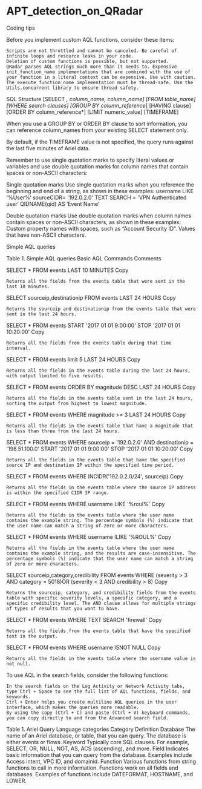 # APT_detection_on_QRadar

Coding tips

Before you implement custom AQL functions, consider these items:

    Scripts are not throttled and cannot be canceled. Be careful of infinite loops and resource leaks in your code.
    Deletion of custom functions is possible, but not supported.
    QRadar parses AQL strings much more than it needs to. Expensive init_function_name implementations that are combined with the use of your function in a literal context can be expensive. Use with caution.
    The execute_function_name implementation must be thread-safe. Use the Utils.concurrent library to ensure thread safety.

SQL Structure
[SELECT *, column_name, column_name]
[FROM table_name]
[WHERE search clauses]
[GROUP BY column_reference*]
[HAVING clause]
[ORDER BY column_reference*]
[LIMIT numeric_value] 
[TIMEFRAME]

When you use a GROUP BY or ORDER BY clause to sort information, you can reference column_names from your existing SELECT statement only.

By default, if the TIMEFRAME value is not specified, the query runs against the last five minutes of Ariel data. 

Remember to use single quotation marks to specify literal values or variables and use double quotation marks for column names that contain spaces or non-ASCII characters:

Single quotation marks
    Use single quotation marks when you reference the beginning and end of a string, as shown in these examples:
    username LIKE '%User%‘
    sourceCIDR= '192.0.2.0'
    TEXT SEARCH = 'VPN Authenticated user‘
    QIDNAME(qid) AS ‘Event Name’ 

Double quotation marks
    Use double quotation marks when column names contain spaces or non-ASCII characters, as shown in these examples:
    Custom property names with spaces, such as “Account Security ID”.
    Values that have non-ASCII characters. 
    
    
    
Simple AQL queries

Table 1. Simple AQL queries Basic AQL Commands 	Comments

SELECT * FROM events LAST 10 MINUTES
Copy

	Returns all the fields from the events table that were sent in the last 10 minutes.

SELECT sourceip,destinationip FROM events 
LAST 24 HOURS
Copy

	Returns the sourceip and destinationip from the events table that were sent in the last 24 hours.

SELECT * FROM events START '2017 01 01 9:00:00' 
STOP '2017 01 01 10:20:00'
Copy

	Returns all the fields from the events table during that time interval.

SELECT * FROM events limit 5 LAST 24 HOURS
Copy

	Returns all the fields in the events table during the last 24 hours, with output limited to five results.

SELECT * FROM events ORDER BY magnitude DESC 
LAST 24 HOURS
Copy

	Returns all the fields in the events table sent in the last 24 hours, sorting the output from highest to lowest magnitude.

SELECT * FROM events WHERE magnitude >= 3 
LAST 24 HOURS
Copy

	Returns all the fields in the events table that have a magnitude that is less than three from the last 24 hours.

SELECT * FROM events WHERE sourceip = '192.0.2.0' 
AND destinationip = '198.51.100.0' START '2017 01 01 
9:00:00' STOP '2017 01 01 10:20:00'
Copy

	Returns all the fields in the events table that have the specified source IP and destination IP within the specified time period.

SELECT * FROM events WHERE INCIDR('192.0.2.0/24',
sourceip)
Copy

	Returns all the fields in the events table where the source IP address is within the specified CIDR IP range.

SELECT * FROM events WHERE username LIKE '%roul%'
Copy

	Returns all the fields in the events table where the user name contains the example string. The percentage symbols (%) indicate that the user name can match a string of zero or more characters.

SELECT * FROM events WHERE username ILIKE '%ROUL%'
Copy

	Returns all the fields in the events table where the user name contains the example string, and the results are case-insensitive. The percentage symbols (%) indicate that the user name can match a string of zero or more characters.

SELECT sourceip,category,credibility FROM events 
WHERE (severity > 3 AND category = 5018)OR 
(severity < 3 AND credibility > 8)
Copy

	Returns the sourceip, category, and credibility fields from the events table with specific severity levels, a specific category, and a specific credibility level. The AND clause allows for multiple strings of types of results that you want to have.

SELECT * FROM events WHERE TEXT SEARCH 'firewall'
Copy

	Returns all the fields from the events table that have the specified text in the output.

SELECT * FROM events WHERE username ISNOT NULL
Copy

	Returns all the fields in the events table where the username value is not null.



To use AQL in the search fields, consider the following functions:

    In the search fields on the Log Activity or Network Activity tabs, type Ctrl + Space to see the full list of AQL functions, fields, and keywords.
    Ctrl + Enter helps you create multiline AQL queries in the user interface, which makes the queries more readable.
    By using the copy (Ctrl + C) and paste (Ctrl + V) keyboard commands, you can copy directly to and from the Advanced search field. 



Table 1. Ariel Query Language categories Category 	Definition
Database 	The name of an Ariel database, or table, that you can query. The database is either events or flows.
Keyword 	Typically core SQL clauses. For example, SELECT, OR, NULL, NOT, AS, ACS (ascending), and more.
Field 	Indicates basic information that you can query from the database. Examples include Access intent, VPC ID, and domainid.
Function 	Various functions from string functions to call in more information. Functions work on all fields and databases. Examples of functions include DATEFORMAT, HOSTNAME, and LOWER. 



